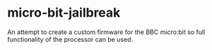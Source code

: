 # micro-bit-jailbreak
An attempt to create a custom firmware for the BBC micro:bit so full functionality of the processor can be used.

